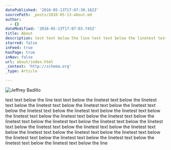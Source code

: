 ```yaml
---
datePublished: '2016-05-13T17:07:30.162Z'
sourcePath: _posts/2016-05-13-about.md
author:
  - {}
dateModified: '2016-05-13T17:07:03.745Z'
title: About
description: test text below the line test text below the linetest text below the linetest text below the linetest text below the linetest text below the linetest text below the linetest text below the linetest text below the linetest text below the linetest text below the linetest text below the linetest text below the linetest text below the linetest text below the linetest text below the linetest text below the linetest text below the linetest text below the linetest text below the linetest text below the linetest text below the linetest text below the linetest text below the linetest text below the linetest text below the linetest text below the linetest text below the line
starred: false
inFeed: true
hasPage: true
inNav: false
url: about/index.html
_context: 'http://schema.org'
_type: Article

---
```

![Jeffrey Badillo](https://the-grid-user-content.s3-us-west-2.amazonaws.com/01520fef-8c55-4093-aa12-949da29c9a2f.jpg)

test text below the line test text below the linetest text below the linetest text below the linetest text below the linetest text below the linetest text below the linetest text below the linetest text below the linetest text below the linetest text below the linetest text below the linetest text below the linetest text below the linetest text below the linetest text below the linetest text below the linetest text below the linetest text below the linetest text below the linetest text below the linetest text below the linetest text below the linetest text below the linetest text below the linetest text below the linetest text below the linetest text below the line